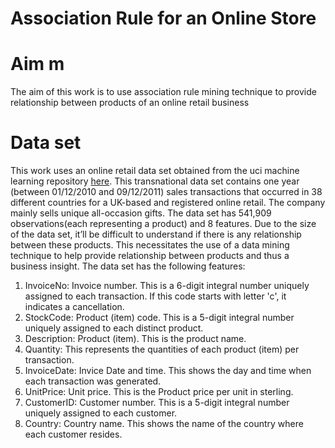 # Association Rule for an Online Store
# Aim m
The aim of this work is to use association rule mining technique to provide relationship between products of an online retail business
# Data set
This work uses an online retail data set obtained from the uci machine learning repository [here](https://archive.ics.uci.edu/ml/machine-learning-databases/00352/). This transnational data set contains one year (between 01/12/2010 and 09/12/2011) sales transactions that occurred in 38 different countries for a UK-based and registered online retail. The company mainly sells unique all-occasion gifts. The data set has 541,909 observations(each representing a product) and 8 features. Due to the size of the data set, it’ll be difficult to understand if there is any relationship between these products. This necessitates the use of a data mining technique to help provide relationship between products and thus a business insight. The data set has the following features:
1) InvoiceNo: Invoice number. This is a 6-digit integral number uniquely assigned to each transaction. If this code starts with letter 'c', it indicates a cancellation.
2) StockCode: Product (item) code. This is a 5-digit integral number uniquely assigned to each distinct product.
3) Description: Product (item). This is the product name.
4) Quantity: This represents the quantities of each product (item) per transaction.
5) InvoiceDate: Invice Date and time. This shows the day and time when each transaction was generated.
6) UnitPrice: Unit price. This is the Product price per unit in sterling.
7) CustomerID: Customer number. This is a 5-digit integral number uniquely assigned to each customer.
8) Country: Country name. This shows the name of the country where each customer resides.

